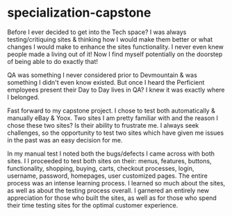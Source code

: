 # specialization-capstone

Before I ever decided to get into the Tech space? 
I was always testing/critiquing sites & thinking how I would make them better or what changes I would make to enhance the sites functionality. 
I never even knew people made a living out of it! 
Now I find myself potentially on the doorstep of being able to do exactly that! 

QA was something I never considered prior to Devmountain & was something I didn't even know existed. 
But once I heard the Perficient employees present their Day to Day lives in QA? 
I knew it was exactly where I belonged.

Fast forward to my capstone project. 
I chose to test both automatically & manually eBay & Yoox. 
Two sites I am pretty familiar with and the reason I chose these two sites? 
Is their ability to frustrate me. 
I always seek challenges, so the opportunity to test two sites which have given me issues in the past was an easy decision for me. 

In my manual test I noted both the bugs/defects I came across with both sites. I
I proceeded to test both sites on their: 
menus, features, buttons, functionality, shopping, buying, carts, checkout processes, login, username, password, homepages, user customized pages. 
The entire process was an intense learning process. 
I learned so much about the sites, as well as about the testing process overall. 
I garnered an entirely new appreciation for those who built the sites, as well as for those who spend their time testing sites for the optimal customer experience.
